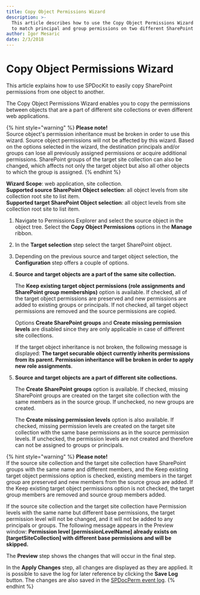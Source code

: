 ```yaml
---
title: Copy Object Permissions Wizard
description: >-
  This article describes how to use the Copy Object Permissions Wizard in order
  to match principal and group permissions on two different SharePoint objects.
author: Igor Mesaric
date: 2/3/2018
---
```


# Copy Object Permissions Wizard

This article explains how to use SPDocKit to easily copy SharePoint permissions from one object to another.

The Copy Object Permissions Wizard enables you to copy the permissions between objects that are a part of different site collections or even different web applications.

{% hint style="warning" %}
**Please note!**  
Source object's permission inheritance must be broken in order to use this wizard. Source object permissions will not be affected by this wizard. Based on the options selected in the wizard, the destination principals and/or groups can lose all previously assigned permissions or acquire additional permissions. SharePoint groups of the target site collection can also be changed, which affects not only the target object but also all other objects to which the group is assigned.
{% endhint %}

**Wizard Scope**: web application, site collection.  
**Supported source SharePoint Object selection**: all object levels from site collection root site to list item.  
**Supported target SharePoint Object selection**: all object levels from site collection root site to list item.

1. Navigate to Permissions Explorer and select the source object in the object tree. Select the **Copy Object Permissions** options in the **Manage** ribbon.  
2. In the **Target selection** step select the target SharePoint object.  
3. Depending on the previous source and target object selection, the **Configuration** step offers a couple of options.
4. **Source and target objects are a part of the same site collection.**

   The **Keep existing target object permissions \(role assignments and SharePoint group memberships\)** option is available. If checked, all of the target object permissions are preserved and new permissions are added to existing groups or principals. If not checked, all target object permissions are removed and the source permissions are copied.

   Options **Create SharePoint groups** and **Create missing permission levels** are disabled since they are only applicable in case of different site collections.

   If the target object inheritance is not broken, the following message is displayed: **The target securable object currently inherits permissions from its parent. Permission inheritance will be broken in order to apply new role assignments**.

5. **Source and target objects are a part of different site collections.**

   The **Create SharePoint groups** option is available. If checked, missing SharePoint groups are created on the target site collection with the same members as in the source group. If unchecked, no new groups are created.

   The **Create missing permission levels** option is also available. If checked, missing permission levels are created on the target site collection with the same base permissions as in the source permission levels. If unchecked, the permission levels are not created and therefore can not be assigned to groups or principals.

{% hint style="warning" %}
**Please note!**  
If the source site collection and the target site collection have SharePoint groups with the same name and different members, and the Keep existing target object permissions option is checked, existing members in the target group are preserved and new members from the source group are added. If the Keep existing target object permissions option is not checked, the target group members are removed and source group members added.

If the source site collection and the target site collection have Permission levels with the same name but different base permissions, the target permission level will not be changed, and it will not be added to any principals or groups. The following message appears in the Preview window: **Permission level \[permissionLevelName\] already exists on \[targetSiteCollection\] with different base permissions and will be skipped.**

The **Preview** step shows the changes that will occur in the final step.

In the **Apply Changes** step, all changes are displayed as they are applied. It is possible to save the log for later reference by clicking the **Save Log** button. The changes are also saved in the [SPDocPerm event log](../spdockit-permission-management-event-log.md).
{% endhint %}

